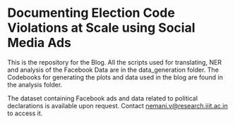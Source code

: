 # Documenting Election Code Violations at Scale using Social Media Ads

This is the repository for the Blog.
All the scripts used for translating, NER and analysis of the Facebook Data are in the data_generation folder.
The Codebooks for generating the plots and data used in the blog are found in the analysis folder.

The dataset containing Facebook ads and data related to political declarations is available upon request. Contact nemani.v@research.iiit.ac.in to access it.
